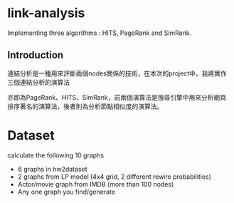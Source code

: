 link-analysis
=============

Implementing three algorithms : HITS, PageRank and SimRank.

## Introduction 

連結分析是一種用來評斷兩個nodes關係的技術，在本次的project中，我將實作三個連結分析的演算法

亦即為PageRank、HITS、SimRank，前兩個演算法是搜尋引擎中用來分析網頁排序著名的演算法，後者則為分析節點相似度的演算法。

# Dataset

calculate the following 10 graphs
+ 6 graphs in hw2dataset
+ 2 graphs from LP model (4x4 grid, 2 different rewire probabilities) 
+ Actor/movie graph from IMDB (more than 100 nodes)
+ Any one graph you find/generate
